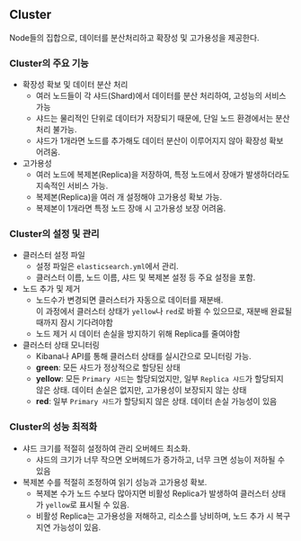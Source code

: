 ## Cluster
Node들의 집합으로, 데이터를 분산처리하고 확장성 및 고가용성을 제공한다.


### Cluster의 주요 기능
- 확장성 확보 및 데이터 분산 처리
  - 여러 노드들이 각 샤드(Shard)에서 데이터를 분산 처리하여, 고성능의 서비스 가능
  - 샤드는 물리적인 단위로 데이터가 저장되기 때문에, 단일 노드 환경에서는 분산 처리 불가능.
  - 샤드가 1개라면 노드를 추가해도 데이터 분산이 이루어지지 않아 확장성 확보 어려움.
- 고가용성
  - 여러 노드에 복제본(Replica)을 저장하여, 특정 노드에서 장애가 발생하더라도 지속적인 서비스 가능.
  - 복제본(Replica)을 여러 개 설정해야 고가용성 확보 가능.
  - 복제본이 1개라면 특정 노드 장애 시 고가용성 보장 어려움.


### Cluster의 설정 및 관리
- 클러스터 설정 파일
  - 설정 파일은 `elasticsearch.yml`에서 관리.
  - 클러스터 이름, 노드 이름, 샤드 및 복제본 설정 등 주요 설정을 포함.
- 노드 추가 및 제거
  - 노드수가 변경되면 클러스터가 자동으로 데이터를 재분배.  
    이 과정에서 클러스터 상태가 `yellow`나 `red`로 바뀔 수 있으므로, 재분배 완료될때까지 잠시 기다려야함
  - 노드 제거 시 데이터 손실을 방지하기 위해 Replica를 줄여야함
- 클러스터 상태 모니터링
  - Kibana나 API를 통해 클러스터 상태를 실시간으로 모니터링 가능.
  - **green**: 모든 샤드가 정상적으로 할당된 상태
  - **yellow**: 모든 `Primary 샤드`는 할당되었지만, 일부 `Replica 샤드`가 할당되지 않은 상태. 데이터 손실은 없지만, 고가용성이 보장되지 않는 상태
  - **red**: 일부 `Primary 샤드`가 할당되지 않은 상태. 데이터 손실 가능성이 있음
  

### Cluster의 성능 최적화
- 샤드 크기를 적절히 설정하여 관리 오버헤드 최소화.
  - 샤드의 크기가 너무 작으면 오버헤드가 증가하고, 너무 크면 성능이 저하될 수 있음
- 복제본 수를 적절히 조정하여 읽기 성능과 고가용성 확보.
  - 복제본 수가 노드 수보다 많아지면 비활성 Replica가 발생하여 클러스터 상태가 `yellow`로 표시될 수 있음.
  - 비활성 Replica는 고가용성을 저해하고, 리소스를 낭비하며, 노드 추가 시 복구 지연 가능성이 있음.